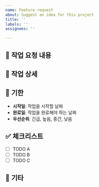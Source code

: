 ```yaml
---
name: Feature request
about: Suggest an idea for this project
title: ''
labels: ''
assignees: ''

---
```


## 📄 작업 요청 내용

<!--- 요청하신 작업의 요약 내용을 작성해 주세요. -->

## 📝 작업 상세

<!--- 작업에 대한 상세 설명을 작성해 주세요. -->

## 📆 기한

<!--- 작업 완료를 원하는 기한이나 우선순위를 명시해 주세요. -->

- **시작일**: 작업을 시작할 날짜
- **완료일**: 작업을 완료해야 하는 날짜
- **우선순위**: 긴급, 높음, 중간, 낮음

## ✅ 체크리스트

- [ ] TODO A
- [ ] TODO B
- [ ] TODO C

## 📍 기타

<!--- 추가적으로 필요한 정보나 특이사항이 있다면 적어주세요. -->
